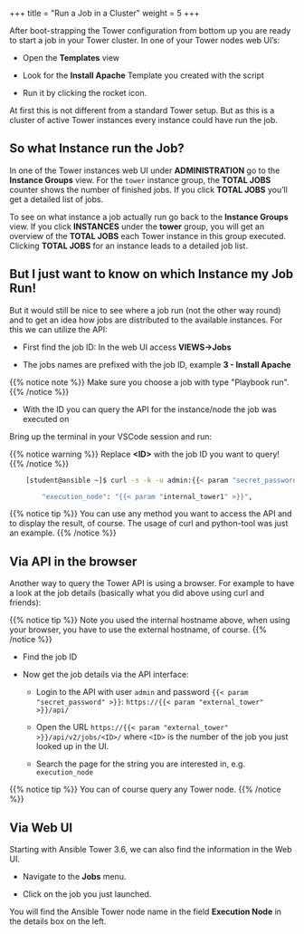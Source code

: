 +++
title = "Run a Job in a Cluster"
weight = 5
+++

After boot-strapping the Tower configuration from bottom up you are ready to start a job in your Tower cluster. In one of your Tower nodes web UI’s:

  - Open the **Templates** view

  - Look for the **Install Apache** Template you created with the script

  - Run it by clicking the rocket icon.

At first this is not different from a standard Tower setup. But as this is a cluster of active Tower instances every instance could have run the job.

## So what Instance run the Job?

In one of the Tower instances web UI under **ADMINISTRATION** go to the **Instance Groups** view. For the `tower` instance group, the **TOTAL JOBS** counter shows the number of finished jobs. If you click **TOTAL JOBS** you’ll get a detailed list of jobs.

To see on what instance a job actually run go back to the **Instance Groups** view. If you click **INSTANCES** under the **tower** group, you will get an overview of the **TOTAL JOBS** each Tower instance in this group executed. Clicking **TOTAL JOBS** for an instance leads to a detailed job list.

## But I just want to know on which Instance my Job Run!

But it would still be nice to see where a job run (not the other way round) and to get an idea how jobs are distributed to the available instances. For this we can utilize the API:

  - First find the job ID: In the web UI access **VIEWS→Jobs**

  - The jobs names are prefixed with the job ID, example **3 - Install
    Apache**

{{% notice note %}}
Make sure you choose a job with type "Playbook run".
{{% /notice %}}

  - With the ID you can query the API for the instance/node the job was
    executed on

Bring up the terminal in your VSCode session and run:

{{% notice warning %}}
Replace **\<ID>** with the job ID you want to query!
{{% /notice %}}

```bash
    [student@ansible ~]$ curl -s -k -u admin:{{< param "secret_password" >}} https://{{< param "internal_tower1" >}}/api/v2/jobs/<ID>/ | python -m json.tool | grep execution_node

        "execution_node": "{{< param "internal_tower1" >}}",
```

{{% notice tip %}}
You can use any method you want to access the API and to display the result, of course. The usage of curl and python-tool was just an example.
{{% /notice %}}

## Via API in the browser

Another way to query the Tower API is using a browser. For example to have a look at the job details (basically what you did above using curl and friends):

{{% notice tip %}}
Note you used the internal hostname above, when using your browser, you have to use the external hostname, of course.
{{% /notice %}}

  - Find the job ID

  - Now get the job details via the API interface:

      - Login to the API with user `admin` and password `{{< param "secret_password" >}}`: `https://{{< param "external_tower" >}}/api/`

      - Open the URL `https://{{< param "external_tower" >}}/api/v2/jobs/<ID>/` where `<ID>` is the number of the job you just looked up in the UI.

      - Search the page for the string you are interested in, e.g. `execution_node`

{{% notice tip %}}
You can of course query any Tower node.
{{% /notice %}}

## Via Web UI

Starting with Ansible Tower 3.6, we can also find the information in the Web UI.

- Navigate to the **Jobs** menu.

- Click on the job you just launched.

You will find the Ansible Tower node name in the field **Execution Node** in the details box on the left.
